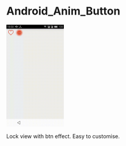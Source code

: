 # 
# Android_Anim_Button 

<div  style="max-width:30%;">
<img src="https://github.com/JiangYueA/android_anim_button/raw/master/picture/text.gif" alt="Android_Anim_Button">
</div>

Lock view with btn effect. Easy to customise.
